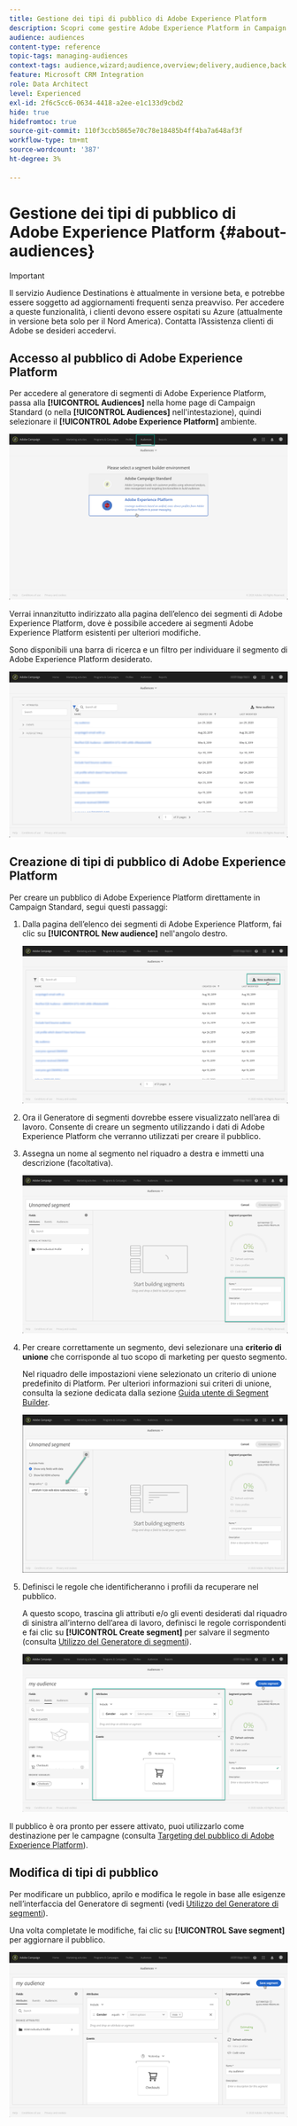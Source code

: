 ```yaml
---
title: Gestione dei tipi di pubblico di Adobe Experience Platform
description: Scopri come gestire Adobe Experience Platform in Campaign Standard.
audience: audiences
content-type: reference
topic-tags: managing-audiences
context-tags: audience,wizard;audience,overview;delivery,audience,back
feature: Microsoft CRM Integration
role: Data Architect
level: Experienced
exl-id: 2f6c5cc6-0634-4418-a2ee-e1c133d9cbd2
hide: true
hidefromtoc: true
source-git-commit: 110f3ccb5865e70c78e18485b4ff4ba7a648af3f
workflow-type: tm+mt
source-wordcount: '387'
ht-degree: 3%

---
```


# Gestione dei tipi di pubblico di Adobe Experience Platform {#about-audiences}

>[!IMPORTANT]
>
>Il servizio Audience Destinations è attualmente in versione beta, e potrebbe essere soggetto ad aggiornamenti frequenti senza preavviso. Per accedere a queste funzionalità, i clienti devono essere ospitati su Azure (attualmente in versione beta solo per il Nord America). Contatta l’Assistenza clienti di Adobe se desideri accedervi.

## Accesso al pubblico di Adobe Experience Platform

Per accedere al generatore di segmenti di Adobe Experience Platform, passa alla **[!UICONTROL Audiences]** nella home page di Campaign Standard (o nella **[!UICONTROL Audiences]** nell&#39;intestazione), quindi selezionare il **[!UICONTROL Adobe Experience Platform]** ambiente.

![](assets/aep_audiences_access.png)

Verrai innanzitutto indirizzato alla pagina dell’elenco dei segmenti di Adobe Experience Platform, dove è possibile accedere ai segmenti Adobe Experience Platform esistenti per ulteriori modifiche.

Sono disponibili una barra di ricerca e un filtro per individuare il segmento di Adobe Experience Platform desiderato.

![](assets/aep_audiences_list.png)

## Creazione di tipi di pubblico di Adobe Experience Platform

Per creare un pubblico di Adobe Experience Platform direttamente in Campaign Standard, segui questi passaggi:

1. Dalla pagina dell’elenco dei segmenti di Adobe Experience Platform, fai clic su **[!UICONTROL New audience]** nell&#39;angolo destro.

   ![](assets/aep_audiences_creation_create.png)

1. Ora il Generatore di segmenti dovrebbe essere visualizzato nell’area di lavoro. Consente di creare un segmento utilizzando i dati di Adobe Experience Platform che verranno utilizzati per creare il pubblico.

1. Assegna un nome al segmento nel riquadro a destra e immetti una descrizione (facoltativa).

   ![](assets/aep_audiences_creation_edit_name.png)

1. Per creare correttamente un segmento, devi selezionare una **criterio di unione** che corrisponde al tuo scopo di marketing per questo segmento.

   Nel riquadro delle impostazioni viene selezionato un criterio di unione predefinito di Platform. Per ulteriori informazioni sui criteri di unione, consulta la sezione dedicata dalla sezione [Guida utente di Segment Builder](https://experienceleague.adobe.com/docs/experience-platform/segmentation/ui/overview.html).

   ![](assets/aep_audiences_mergepolicy.png)

1. Definisci le regole che identificheranno i profili da recuperare nel pubblico.

   A questo scopo, trascina gli attributi e/o gli eventi desiderati dal riquadro di sinistra all’interno dell’area di lavoro, definisci le regole corrispondenti e fai clic su **[!UICONTROL Create segment]** per salvare il segmento (consulta [Utilizzo del Generatore di segmenti](../../integrating/using/aep-using-segment-builder.md)).

   ![](assets/aep_audiences_creation_query.png)

Il pubblico è ora pronto per essere attivato, puoi utilizzarlo come destinazione per le campagne (consulta [Targeting del pubblico di Adobe Experience Platform](../../integrating/using/aep-targeting-audiences.md)).

## Modifica di tipi di pubblico

Per modificare un pubblico, aprilo e modifica le regole in base alle esigenze nell’interfaccia del Generatore di segmenti (vedi [Utilizzo del Generatore di segmenti](../../integrating/using/aep-using-segment-builder.md)).

Una volta completate le modifiche, fai clic su **[!UICONTROL Save segment]** per aggiornare il pubblico.

![](assets/aep_audiences_editing.png)
